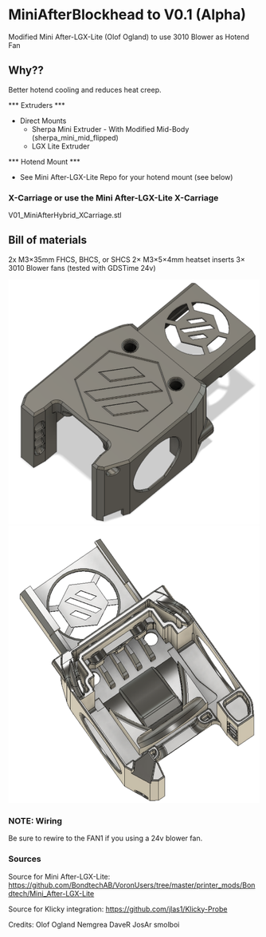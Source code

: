 # MiniAfterBlockhead to V0.1 (Alpha)

Modified Mini After-LGX-Lite (Olof Ogland) to use 3010 Blower as Hotend Fan

## Why??
Better hotend cooling and reduces heat creep.


*** Extruders ***
- Direct Mounts
    - Sherpa Mini Extruder - With Modified Mid-Body (sherpa_mini_mid_flipped)
    - LGX Lite Extruder

*** Hotend Mount ***
- See Mini After-LGX-Lite Repo for your hotend mount (see below)

### X-Carriage or use the Mini After-LGX-Lite X-Carriage
V01_MiniAfterHybrid_XCarriage.stl  

## Bill of materials
2x M3×35mm FHCS, BHCS, or SHCS
2× M3×5×4mm heatset inserts
3× 3010 Blower fans (tested with GDSTime 24v)

![](images/CAD.png)
![](images/CAD2.png)

### NOTE: Wiring ###
Be sure to rewire to the FAN1 if you using a 24v blower fan.

### Sources
Source for Mini After-LGX-Lite: https://github.com/BondtechAB/VoronUsers/tree/master/printer_mods/Bondtech/Mini_After-LGX-Lite

Source for Klicky integration: https://github.com/jlas1/Klicky-Probe

Credits: 
Olof Ogland
Nemgrea
DaveR
JosAr
smolboi


